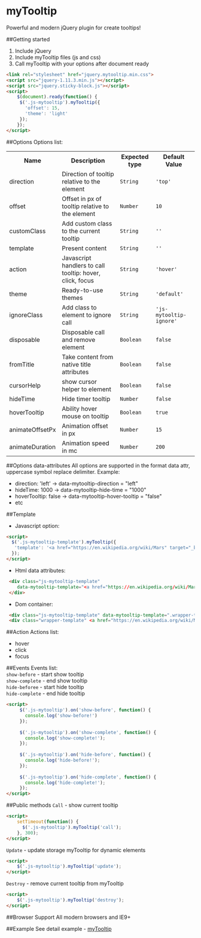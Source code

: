 # myTooltip
Powerful and modern jQuery plugin for create tooltips!

##Getting started
1. Include jQuery
2. Include myTooltip files (js and css)
3. Call myTooltip with your options after document ready
```html
<link rel="stylesheet" href="jquery.mytooltip.min.css">
<script src="jquery-1.11.3.min.js"></script>
<script src="jquery.sticky-block.js"></script>
<script>
    $(document).ready(function() {
     $('.js-mytooltip').myTooltip({
       'offset': 15,
       'theme': 'light'
     });
    });
</script>
```

##Options
Options list:
<table>
    <tr>
      <th>Name</td>
      <th>Description</th>
      <th>Expected type</th>
      <th>Default Value</th>
    </tr>
    <tr>
      <td>direction</td>
      <td>Direction of tooltip relative to the element</td>
      <td><code>String</code></td>
      <td><code>'top'</code></td>
    </tr>
    <tr>
      <td>offset</td>
      <td>Offset in px of tooltip relative to the element</td>
      <td><code>Number</code></td>
      <td><code>10</code></td>
    </tr> 
    <tr>
      <td>customClass</td>
      <td>Add custom class to the current tooltip</td>
      <td><code>String</code></td>
      <td><code>''</code></td>
    </tr>
    <tr>
      <td>template</td>
      <td>Present content</td>
      <td><code>String</code></td>
      <td><code>''</code></td>
    </tr>
    <tr>
      <td>action</td>
      <td>Javascript handlers to call tooltip: hover, click, focus </td>
      <td><code>String</code></td>
      <td><code>'hover'</code></td>
    </tr>
    <tr>
      <td>theme</td>
      <td>Ready-to-use themes</td>
      <td><code>String</code></td>
      <td><code>'default'</code></td>
    </tr>
    <tr>
      <td>ignoreClass</td>
      <td>Add class to element to ignore call</td>
      <td><code>String</code></td>
      <td><code>'js-mytooltip-ignore'</code></td>
    </tr>
    <tr>
      <td>disposable</td>
      <td>Disposable call and remove element</td>
      <td><code>Boolean</code></td>
      <td><code>false</code></td>
    </tr>    
    <tr>
      <td>fromTitle</td>
      <td>Take content from native title attributes</td>
      <td><code>Boolean</code></td>
      <td><code>false</code></td>
    </tr>    
    <tr>
      <td>cursorHelp</td>
      <td>show cursor helper to element</td>
      <td><code>Boolean</code></td>
      <td><code>false</code></td>
    </tr>    
    <tr>
      <td>hideTime</td>
      <td>Hide timer tooltip</td>
      <td><code>Number</code></td>
      <td><code>false</code></td>
    </tr>    
    <tr>
      <td>hoverTooltip</td>
      <td>Ability hover mouse on tooltip</td>
      <td><code>Boolean</code></td>
      <td><code>true</code></td>
    </tr>    
    <tr>
      <td>animateOffsetPx</td>
      <td>Animation offset in px</td>
      <td><code>Number</code></td>
      <td><code>15</code></td>
    </tr>    
    <tr>
      <td>animateDuration</td>
      <td>Animation speed in mc</td>
      <td><code>Number</code></td>
      <td><code>200</code></td>
    </tr>
</table>


##Options data-attributes
All options are supported in the format data attr, uppercase symbol replace delimiter.
Example:
- direction: 'left' -> data-mytooltip-direction = "left"
- hideTime: 1000 -> data-mytooltip-hide-time = "1000"
- hoverTooltip: false -> data-mytooltip-hover-tooltip = "false"
- etc


##Template
- Javascript option:
```html
<script>
  $('.js-mytooltip-template').myTooltip({
   'template': '<a href="https://en.wikipedia.org/wiki/Mars" target="_blank">read more</a>'
  });
</script>
```

- Html data attributes:
```html
 <div class="js-mytooltip-template"
    data-mytooltip-template="<a href="https://en.wikipedia.org/wiki/Mars" target="_blank">read more</a>
 </div>
```
- Dom container:
```html
 <div class="js-mytooltip-template" data-mytooltip-template=".wrapper-template"></div>
 <div class="wrapper-template" <a href="https://en.wikipedia.org/wiki/Mars" target="_blank">read more</a></div>
```


##Action
Actions list:
- hover
- click
- focus


##Events
Events list:<br>
<code>show-before</code> - start show tooltip<br>
<code>show-complete</code> - end show tooltip<br>
<code>hide-beforee</code> - start hide tooltip<br>
<code>hide-complete</code> - end hide tooltip
```html
<script>
     $('.js-mytooltip').on('show-before', function() {
       console.log('show-before!')
     });
   
     $('.js-mytooltip').on('show-complete', function() {
       console.log('show-complete!');
     });
   
     $('.js-mytooltip').on('hide-before', function() {
       console.log('hide-before!');
     });
   
     $('.js-mytooltip').on('hide-complete', function() {
       console.log('hide-complete!');
     });
</script>
```

##Public methods
<code>Call</code> - show current tooltip
```html
<script>
    setTimeout(function() {
      $('.js-mytooltip').myTooltip('call');
    }, 300);
</script>
```
<code>Update</code> - update storage myTooltip for dynamic elements
```html
<script>
    $('.js-mytooltip').myTooltip('update');
</script>
```
<code>Destroy</code> - remove current tooltip from myTooltip
```html
<script>
    $('.js-mytooltip').myTooltip('destroy');
</script>
```


##Browser Support
All modern browsers and IE9+

##Example
See detail example - <a href="http://m-ulyanov.github.io/mytooltip/">myTooltip</a>